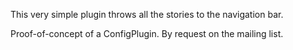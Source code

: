 This very simple plugin throws all the stories to the navigation bar.

Proof-of-concept of a ConfigPlugin.  By request on the mailing list.

